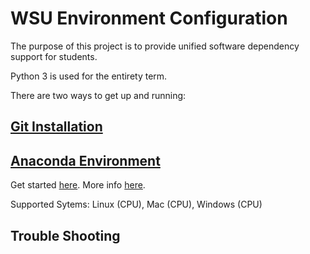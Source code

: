 # WSU Environment Configuration

The purpose of this project is to provide unified software dependency support for students.

Python 3 is used for the entirety term.

There are two ways to get up and running:

## [Git Installation](https://git-scm.com/download/win)

## [Anaconda Environment](https://www.anaconda.com/download/)



Get started [here](doc/configure_via_anaconda.md). More info [here](http://conda.pydata.org/docs/).

Supported Sytems: Linux (CPU), Mac (CPU), Windows (CPU)    


## Trouble Shooting

